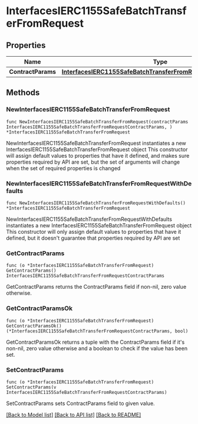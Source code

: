 # InterfacesIERC1155SafeBatchTransferFromRequest

## Properties

Name | Type | Description | Notes
------------ | ------------- | ------------- | -------------
**ContractParams** | [**InterfacesIERC1155SafeBatchTransferFromRequestContractParams**](InterfacesIERC1155SafeBatchTransferFromRequestContractParams.md) |  | 

## Methods

### NewInterfacesIERC1155SafeBatchTransferFromRequest

`func NewInterfacesIERC1155SafeBatchTransferFromRequest(contractParams InterfacesIERC1155SafeBatchTransferFromRequestContractParams, ) *InterfacesIERC1155SafeBatchTransferFromRequest`

NewInterfacesIERC1155SafeBatchTransferFromRequest instantiates a new InterfacesIERC1155SafeBatchTransferFromRequest object
This constructor will assign default values to properties that have it defined,
and makes sure properties required by API are set, but the set of arguments
will change when the set of required properties is changed

### NewInterfacesIERC1155SafeBatchTransferFromRequestWithDefaults

`func NewInterfacesIERC1155SafeBatchTransferFromRequestWithDefaults() *InterfacesIERC1155SafeBatchTransferFromRequest`

NewInterfacesIERC1155SafeBatchTransferFromRequestWithDefaults instantiates a new InterfacesIERC1155SafeBatchTransferFromRequest object
This constructor will only assign default values to properties that have it defined,
but it doesn't guarantee that properties required by API are set

### GetContractParams

`func (o *InterfacesIERC1155SafeBatchTransferFromRequest) GetContractParams() InterfacesIERC1155SafeBatchTransferFromRequestContractParams`

GetContractParams returns the ContractParams field if non-nil, zero value otherwise.

### GetContractParamsOk

`func (o *InterfacesIERC1155SafeBatchTransferFromRequest) GetContractParamsOk() (*InterfacesIERC1155SafeBatchTransferFromRequestContractParams, bool)`

GetContractParamsOk returns a tuple with the ContractParams field if it's non-nil, zero value otherwise
and a boolean to check if the value has been set.

### SetContractParams

`func (o *InterfacesIERC1155SafeBatchTransferFromRequest) SetContractParams(v InterfacesIERC1155SafeBatchTransferFromRequestContractParams)`

SetContractParams sets ContractParams field to given value.



[[Back to Model list]](../README.md#documentation-for-models) [[Back to API list]](../README.md#documentation-for-api-endpoints) [[Back to README]](../README.md)



